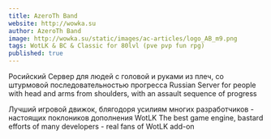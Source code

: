 ```yaml
---
title: AzeroTh Band
website: http://wowka.su
author: AzeroTh Band
image: http://wowka.su/static/images/ac-articles/logo_AB_m9.png
tags: WotLK & BC & Classic for 80lvl (pve pvp fun rpg)
published: true
---
```


Росийский Сервер для людей с головой и руками из плеч, со штурмовой последовательностью прогресса
Russian Server for people with head and arms from shoulders, with an assault sequence of progress

Лучший игровой движок, блягодоря усилиям многих разработчиков - настоящих поклоников дополнения WotLK
The best game engine, bastard efforts of many developers - real fans of WotLK add-on
